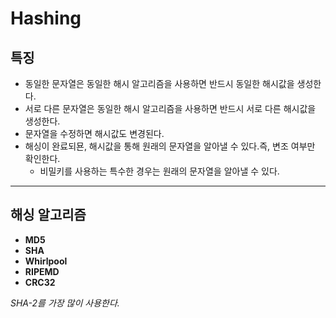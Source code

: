 # Hashing

## 특징

- 동일한 문자열은 동일한 해시 알고리즘을 사용하면 반드시 동일한 해시값을 생성한다.
- 서로 다른 문자열은 동일한 해시 알고리즘을 사용하면 반드시 서로 다른 해시값을 생성한다.
- 문자열을 수정하면 해시값도 변경된다.
- 해싱이 완료되묜, 해시값을 통해 원래의 문자열을 알아낼 수 있다.즉, 변조 여부만 확인한다.
  - 비밀키를 사용하는 특수한 경우는 원래의 문자열을 알아낼 수 있다.

------

## 해싱 알고리즘

- **MD5**
- **SHA**
- **Whirlpool**
- **RIPEMD**
- **CRC32**

*SHA-2를 가장 많이 사용한다.*